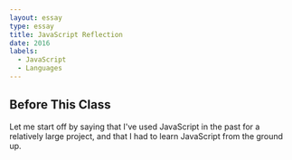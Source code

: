 ```yaml
---
layout: essay
type: essay
title: JavaScript Reflection
date: 2016
labels:
  - JavaScript
  - Languages
---
```


## Before This Class
Let me start off by saying that I've used JavaScript in the past for a relatively large project, and that I had to learn JavaScript from the ground up.

## 